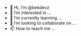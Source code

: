 - 👋 Hi, I’m @bekdevz
- 👀 I’m interested in ...
- 🌱 I’m currently learning ...
- 💞️ I’m looking to collaborate on ...
- 📫 How to reach me ...

<!---
bekdevz/bekdevz is a ✨ special ✨ repository because its `README.md` (this file) appears on your GitHub profile.
You can click the Preview link to take a look at your changes.
--->
